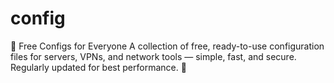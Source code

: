 # config
🔧 Free Configs for Everyone  A collection of free, ready-to-use configuration files for servers, VPNs, and network tools — simple, fast, and secure. Regularly updated for best performance. 🚀
